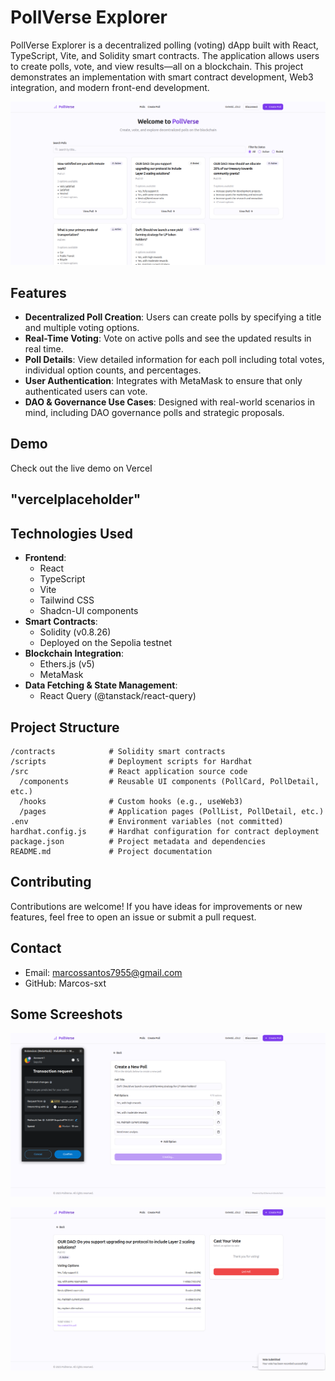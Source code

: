 # PollVerse Explorer

PollVerse Explorer is a decentralized polling (voting) dApp built with React, TypeScript, Vite, and Solidity smart contracts. The application allows users to create polls, vote, and view results—all on a blockchain. This project demonstrates an implementation with smart contract development, Web3 integration, and modern front-end development.

![Home Page Screenshot](./screenshots/Screenshot%20from%202025-03-15%2016-02-15.png)

## Features

- **Decentralized Poll Creation**: Users can create polls by specifying a title and multiple voting options.
- **Real-Time Voting**: Vote on active polls and see the updated results in real time.
- **Poll Details**: View detailed information for each poll including total votes, individual option counts, and percentages.
- **User Authentication**: Integrates with MetaMask to ensure that only authenticated users can vote.
- **DAO & Governance Use Cases**: Designed with real-world scenarios in mind, including DAO governance polls and strategic proposals.

## Demo

Check out the live demo on Vercel
## "vercelplaceholder" ##

## Technologies Used

- **Frontend**:
  - React
  - TypeScript
  - Vite
  - Tailwind CSS
  - Shadcn-UI components
- **Smart Contracts**:
  - Solidity (v0.8.26)
  - Deployed on the Sepolia testnet
- **Blockchain Integration**:
  - Ethers.js (v5)
  - MetaMask
- **Data Fetching & State Management**:
  - React Query (@tanstack/react-query)



## Project Structure

```plaintext
/contracts            # Solidity smart contracts
/scripts              # Deployment scripts for Hardhat
/src                  # React application source code
  /components         # Reusable UI components (PollCard, PollDetail, etc.)
  /hooks              # Custom hooks (e.g., useWeb3)
  /pages              # Application pages (PollList, PollDetail, etc.)
.env                  # Environment variables (not committed)
hardhat.config.js     # Hardhat configuration for contract deployment
package.json          # Project metadata and dependencies
README.md             # Project documentation
```

## Contributing

Contributions are welcome! If you have ideas for improvements or new features, feel free to open an issue or submit a pull request.

## Contact

- Email: marcossantos7955@gmail.com
- GitHub: Marcos-sxt


## Some Screeshots

![Create New Poll Page](./screenshots/Screenshot%20from%202025-03-15%2015-57-45.png)


![Poll Details Card](./screenshots/Screenshot%20from%202025-03-15%2016-01-01.png)

